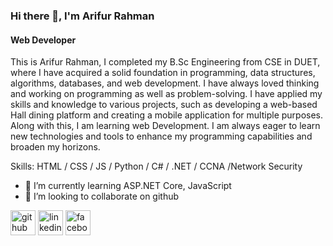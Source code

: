### Hi there 👋, I'm Arifur Rahman
#### Web Developer

This is  Arifur Rahman, I completed my  B.Sc Engineering from CSE in DUET, where I have acquired a solid foundation in programming, data structures, algorithms, databases, and web development. I have always loved thinking and working on programming as well as problem-solving.  I have applied my skills and knowledge to various projects, such as developing a web-based Hall dining platform and creating a mobile application for multiple purposes. Along with this, I am learning web Development.  I am always eager to learn new technologies and tools to enhance my programming capabilities and broaden my horizons.

Skills: HTML / CSS / JS / Python / C# / .NET / CCNA /Network Security

- 🌱 I’m currently learning ASP.NET Core, JavaScript 
- 👯 I’m looking to collaborate on github 


[<img src='https://cdn.jsdelivr.net/npm/simple-icons@3.0.1/icons/github.svg' alt='github' height='40'>](https://github.com/https://github.com/arifduet)  [<img src='https://cdn.jsdelivr.net/npm/simple-icons@3.0.1/icons/linkedin.svg' alt='linkedin' height='40'>](https://www.linkedin.com/in/https://www.linkedin.com/in/arifur-rahman-duet//)  [<img src='https://cdn.jsdelivr.net/npm/simple-icons@3.0.1/icons/facebook.svg' alt='facebook' height='40'>](https://www.facebook.com/https://www.facebook.com/profile.php?id=100015531977290)  

